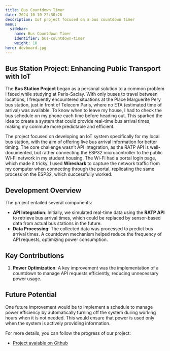 ```yaml
---
title: Bus Countdown Timer  
date: 2024-10-10 22:30:28  
description: IoT project focused on a bus countdown timer  
menu:  
  sidebar:  
    name: Bus Countdown Timer  
    identifier: bus-countdown-timer  
    weight: 10  
hero: devboard.jpg  
---
```


## Bus Station Project: Enhancing Public Transport with IoT

The **Bus Station Project** began as a personal solution to a common problem I faced while studying at Paris-Saclay. With only buses to travel between locations, I frequently encountered situations at the Place Marguerite Pery bus station, just in front of Telecom Paris, where no ETA (estimated time of arrival) was available. To know when to leave my house, I had to check the bus schedule on my phone each time before heading out. This sparked the idea to create a system that could provide real-time bus arrival times, making my commute more predictable and efficient.

The project focused on developing an IoT system specifically for my local bus station, with the aim of offering live bus arrival information for better timing. The core challenge wasn’t API integration, as the RATP API is well-documented, but rather connecting the ESP32 microcontroller to the public Wi-Fi network in my student housing. The Wi-Fi had a portal login page, which made it tricky. I used **Wireshark** to capture the network traffic from my computer when connecting through the portal, replicating the same process on the ESP32, which successfully worked.

## Development Overview

The project entailed several components:
- **API Integration**: Initially, we simulated real-time data using the **RATP API** to retrieve bus arrival times, which could be replaced by sensor-based data from actual bus stations in the future.
- **Data Processing**: The collected data was processed to predict bus arrival times. A countdown mechanism helped reduce the frequency of API requests, optimizing power consumption.

## Key Contributions

1. **Power Optimization**: A key improvement was the implementation of a countdown to manage API requests efficiently, reducing unnecessary power usage.

## Future Potential

One future improvement would be to implement a schedule to manage power efficiency by automatically turning off the system during working hours when it is not needed. This would ensure that power is used only when the system is actively providing information.

For more details, you can follow the progress of our project:  
- [Project avaiable on Github](https://github.com/MarcChen/affichage-temps-bus-ratp)
